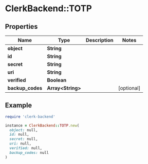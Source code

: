 # ClerkBackend::TOTP

## Properties

| Name | Type | Description | Notes |
| ---- | ---- | ----------- | ----- |
| **object** | **String** |  |  |
| **id** | **String** |  |  |
| **secret** | **String** |  |  |
| **uri** | **String** |  |  |
| **verified** | **Boolean** |  |  |
| **backup_codes** | **Array&lt;String&gt;** |  | [optional] |

## Example

```ruby
require 'clerk-backend'

instance = ClerkBackend::TOTP.new(
  object: null,
  id: null,
  secret: null,
  uri: null,
  verified: null,
  backup_codes: null
)
```

